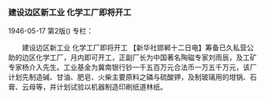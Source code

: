 ### 建设边区新工业  化学工厂即将开工

1946-05-17
第2版()
专栏：

　　建设边区新工业
    化学工厂即将开工
    【新华社邯郸十二日电】筹备已久私营公助的边区化学工厂，月内即可开工，正副厂长为中国著名陶磁专家刘雨辰，及工矿专家杨介入先生。工业基金为冀南银行钞一千五百万元合法币一万五千万元，该厂计划先制造碱、甘油、肥皂、火柴主要原料之磷与硫酸钾，及制玻璃用的坩锅、石膏、云母等，并计划试验以机器制造印刷纸道林纸。
